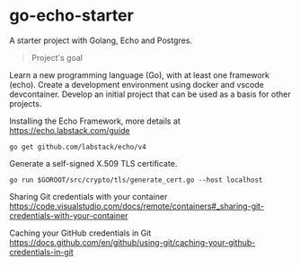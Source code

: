 # go-echo-starter
A starter project with Golang, Echo and Postgres.

> Project's goal

Learn a new programming language (Go), with at least one framework (echo).
Create a development environment using docker and vscode devcontainer.
Develop an initial project that can be used as a basis for other projects.

Installing the Echo Framework, more details at https://echo.labstack.com/guide
```
go get github.com/labstack/echo/v4
```

Generate a self-signed X.509 TLS certificate.
```
go run $GOROOT/src/crypto/tls/generate_cert.go --host localhost
```

Sharing Git credentials with your container
https://code.visualstudio.com/docs/remote/containers#_sharing-git-credentials-with-your-container

Caching your GitHub credentials in Git
https://docs.github.com/en/github/using-git/caching-your-github-credentials-in-git


